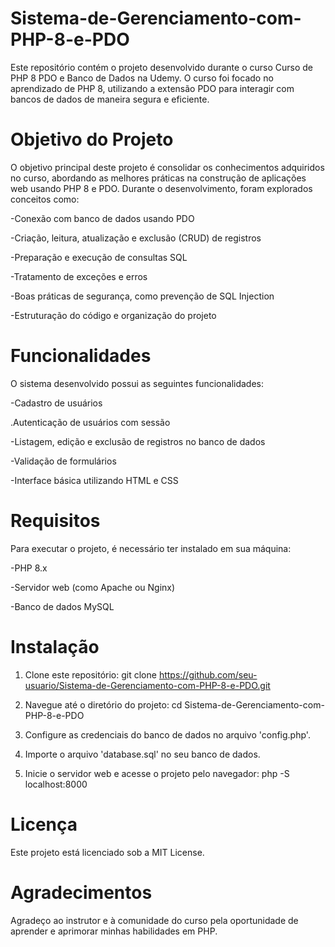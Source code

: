 # Sistema-de-Gerenciamento-com-PHP-8-e-PDO


Este repositório contém o projeto desenvolvido durante o curso Curso de PHP 8 PDO e Banco de Dados na Udemy. O curso foi focado no aprendizado de PHP 8, utilizando a extensão PDO para interagir com bancos de dados de maneira segura e eficiente.



# Objetivo do Projeto
O objetivo principal deste projeto é consolidar os conhecimentos adquiridos no curso, abordando as melhores práticas na construção de aplicações web usando PHP 8 e PDO. Durante o desenvolvimento, foram explorados conceitos como:



-Conexão com banco de dados usando PDO


-Criação, leitura, atualização e exclusão (CRUD) de registros


-Preparação e execução de consultas SQL


-Tratamento de exceções e erros


-Boas práticas de segurança, como prevenção de SQL Injection


-Estruturação do código e organização do projeto



# Funcionalidades
O sistema desenvolvido possui as seguintes funcionalidades:

-Cadastro de usuários


.Autenticação de usuários com sessão


-Listagem, edição e exclusão de registros no banco de dados


-Validação de formulários


-Interface básica utilizando HTML e CSS



# Requisitos
Para executar o projeto, é necessário ter instalado em sua máquina:

-PHP 8.x


-Servidor web (como Apache ou Nginx)


-Banco de dados MySQL



# Instalação
1. Clone este repositório:
git clone https://github.com/seu-usuario/Sistema-de-Gerenciamento-com-PHP-8-e-PDO.git

2. Navegue até o diretório do projeto:
cd Sistema-de-Gerenciamento-com-PHP-8-e-PDO

3. Configure as credenciais do banco de dados no arquivo 'config.php'.

4. Importe o arquivo 'database.sql' no seu banco de dados.

5. Inicie o servidor web e acesse o projeto pelo navegador:
php -S localhost:8000



# Licença
Este projeto está licenciado sob a MIT License.



# Agradecimentos
Agradeço ao instrutor e à comunidade do curso pela oportunidade de aprender e aprimorar minhas habilidades em PHP.
